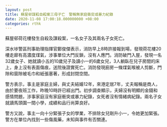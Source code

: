 ```yaml
---
layout: post
title: 蘇屋邨謀殺自殺案三母子亡　警稱無家庭衝突或暴力紀錄
date: 2020-11-08 17:00:18.000000000 +08:00
categories: rthk
---
```


蘇屋邨荷花樓發生自殺及謀殺案，一名女子及其兩名子女死亡。

深水埗警區刑事助理指揮官鄭俊傑表示，消防早上8時許接報到場，發現荷花樓20樓走廊有高濃度煤氣，涉事單位大門反鎖，沒有人應門。消防破門入屋，發現一名32歲女子、她就讀小五的10歲兒子及讀小一的6歲女兒，3人躺臥在兒子房間的床上，身上沒有表面傷痕，送院後證實死亡。消防發現廚房一條煤氣喉被人剪斷，門隙和窗隙被毛巾和紙張塞著，形成封閉空間。

警方表示，事主是家庭主婦，與丈夫結婚12年，來港定居7年，丈夫報稱是商人，由於要夜班工作，昨晚10時許已經出門。初步調查顯示，夫婦沒有明顯的金錢和感情問題，涉事家庭沒有家庭衝突或暴力紀錄，女死者沒有情緒病紀錄。兩名子女就讀馬頭圍一間小學，成績和品行尚算良好。

警方又說，事主一向十分緊張子女的學業，不排除女兒剛升小一，令她更加緊張。警方在單位內找到一些傷風藥，未知與事件有否關連。
